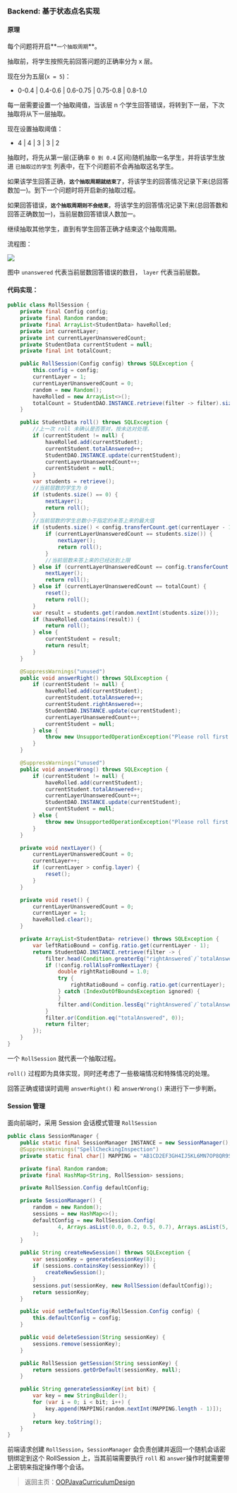 ### Backend: 基于状态点名实现

#### 原理

每个问题将开启**`一个抽取周期`**。

抽取前，将学生按照先前回答问题的正确率分为 x 层。

现在分为五层(`x = 5`)：

- 0-0.4 | 0.4-0.6 | 0.6-0.75 | 0.75-0.8 | 0.8-1.0

每一层需要设置一个抽取阈值，当该层 n 个学生回答错误，将转到下一层，下次抽取将从下一层抽取。

现在设置抽取阈值：

- 4 | 4 | 3 | 3 | 2

抽取时，将先从第一层(正确率 `0 到 0.4` 区间)随机抽取一名学生，并将该学生放进 `已抽取过的学生` 列表中，在下个问题前不会再抽取这名学生。

如果该学生回答正确，**`这个抽取周期就结束了`**，将该学生的回答情况记录下来(总回答数加一)。到下一个问题时将开启新的抽取过程。

如果回答错误，**`这个抽取周期则不会结束`**，将该学生的回答情况记录下来(总回答数和回答正确数加一)，当前层数回答错误人数加一。

继续抽取其他学生，直到有学生回答正确才结束这个抽取周期。

流程图：

[![](https://mermaid.ink/img/eyJjb2RlIjoiZ3JhcGggTFJcbiAgICBzdGFydChcIuW8gOWni-aKveWPluWRqOacnzxicj5sYXllciA9IDE8YnI-dW5hbnN3ZXJlZCA9IDBcIilcbiAgICByb2xsKFwi5LuO56ysIGxheWVyIOWxguaKveWPllwiKVxuICAgIHVuYW5zd2VyZWRFcXtcInVuYW5zd2VyZWQ8YnI-5piv5ZCm6LaF6L-H6ZiI5YC8XCJ9XG4gICAgb3ZlcnBhc3MoXCJsYXllciArKzxicj51bmFuc3dlcmVkID0gMFwiKVxuICAgIGlzUmlnaHR7XCLmmK_lkKbmraPnoa5cIn1cbiAgICByaWdodChcIue7k-adn-aKveWPluWRqOacn1wiKVxuICAgIHdyb25nKFwidW5hbnN3ZXJlZCArK1wiKVxuXG4gICAgc3RhcnQgLS0-IHVuYW5zd2VyZWRFcVxuICAgIHVuYW5zd2VyZWRFcSAtLT4gfOacqui2hei_h3xyb2xsXG4gICAgdW5hbnN3ZXJlZEVxIC0tPiB86LaF6L-HfG92ZXJwYXNzXG4gICAgb3ZlcnBhc3MgLS0-IHJvbGxcbiAgICByb2xsIC0tPiBpc1JpZ2h0XG4gICAgaXNSaWdodCAtLT4gfOato-ehrnxyaWdodFxuICAgIGlzUmlnaHQgLS0-IHzplJnor698d3JvbmdcbiAgICB3cm9uZyAtLT4gdW5hbnN3ZXJlZEVxIiwibWVybWFpZCI6eyJ0aGVtZSI6ImRlZmF1bHQifSwidXBkYXRlRWRpdG9yIjpmYWxzZSwiYXV0b1N5bmMiOnRydWUsInVwZGF0ZURpYWdyYW0iOmZhbHNlfQ)](https://mermaid-js.github.io/mermaid-live-editor/edit/##eyJjb2RlIjoiZ3JhcGggTFJcbiAgICBzdGFydChcIuW8gOWni-aKveWPluWRqOacnzxicj5sYXllciA9IDE8YnI-dW5hbnN3ZXJlZCA9IDBcIilcbiAgICByb2xsKFwi5LuO56ysIGxheWVyIOWxguaKveWPllwiKVxuICAgIHVuYW5zd2VyZWRFcXtcInVuYW5zd2VyZWQ8YnI-5piv5ZCm6LaF6L-H6ZiI5YC8XCJ9XG4gICAgb3ZlcnBhc3MoXCJsYXllciArKzxicj51bmFuc3dlcmVkID0gXCIpXG4gICAgaXNSaWdodHtcIuaYr-WQpuato-ehrlwifVxuICAgIHJpZ2h0KFwi57uT5p2f5oq95Y-W5ZGo5pyfXCIpXG4gICAgd3JvbmcoXCJ1bmFuc3dlcmVkICsrXCIpXG5cbiAgICBzdGFydCAtLT4gdW5hbnN3ZXJlZEVxXG4gICAgdW5hbnN3ZXJlZEVxIC0tPiB85pyq6LaF6L-HfHJvbGxcbiAgICB1bmFuc3dlcmVkRXEgLS0-IHzotoXov4d8b3ZlcnBhc3NcbiAgICBvdmVycGFzcyAtLT4gcm9sbFxuICAgIHJvbGwgLS0-IGlzUmlnaHRcbiAgICBpc1JpZ2h0IC0tPiB85q2j56GufHJpZ2h0XG4gICAgaXNSaWdodCAtLT4gfOmUmeivr3x3cm9uZ1xuICAgIHdyb25nIC0tPiB1bmFuc3dlcmVkRXEiLCJtZXJtYWlkIjoie1xuICBcInRoZW1lXCI6IFwiZGVmYXVsdFwiXG59IiwidXBkYXRlRWRpdG9yIjpmYWxzZSwiYXV0b1N5bmMiOnRydWUsInVwZGF0ZURpYWdyYW0iOmZhbHNlfQ)

图中 `unanswered` 代表当前层数回答错误的数目， `layer` 代表当前层数。

#### 代码实现：

```java
public class RollSession {
    private final Config config;
    private final Random random;
    private final ArrayList<StudentData> haveRolled;
    private int currentLayer;
    private int currentLayerUnansweredCount;
    private StudentData currentStudent = null;
    private final int totalCount;

    public RollSession(Config config) throws SQLException {
        this.config = config;
        currentLayer = 1;
        currentLayerUnansweredCount = 0;
        random = new Random();
        haveRolled = new ArrayList<>();
        totalCount = StudentDAO.INSTANCE.retrieve(filter -> filter).size();
    }

    public StudentData roll() throws SQLException {
        //上一次 roll 未确认是否答对，按未达对处理。
        if (currentStudent != null) {
            haveRolled.add(currentStudent);
            currentStudent.totalAnswered++;
            StudentDAO.INSTANCE.update(currentStudent);
            currentLayerUnansweredCount++;
            currentStudent = null;
        }
        var students = retrieve();
        //当前层数的学生为 0
        if (students.size() == 0) {
            nextLayer();
            return roll();
        }
        //当前层数的学生总数小于指定的未答上来的最大值
        if (students.size() < config.transferCount.get(currentLayer - 1)) {
            if (currentLayerUnansweredCount == students.size()) {
                nextLayer();
                return roll();
            }
            //当前层数未答上来的已经达到上限
        } else if (currentLayerUnansweredCount == config.transferCount.get(currentLayer - 1)) {
            nextLayer();
            return roll();
        } else if (currentLayerUnansweredCount == totalCount) {
            reset();
            return roll();
        }
        var result = students.get(random.nextInt(students.size()));
        if (haveRolled.contains(result)) {
            return roll();
        } else {
            currentStudent = result;
            return result;
        }
    }

    @SuppressWarnings("unused")
    public void answerRight() throws SQLException {
        if (currentStudent != null) {
            haveRolled.add(currentStudent);
            currentStudent.totalAnswered++;
            currentStudent.rightAnswered++;
            StudentDAO.INSTANCE.update(currentStudent);
            currentLayerUnansweredCount++;
            currentStudent = null;
        } else {
            throw new UnsupportedOperationException("Please roll first!");
        }
    }

    @SuppressWarnings("unused")
    public void answerWrong() throws SQLException {
        if (currentStudent != null) {
            haveRolled.add(currentStudent);
            currentStudent.totalAnswered++;
            currentLayerUnansweredCount++;
            StudentDAO.INSTANCE.update(currentStudent);
            currentStudent = null;
        } else {
            throw new UnsupportedOperationException("Please roll first!");
        }
    }

    private void nextLayer() {
        currentLayerUnansweredCount = 0;
        currentLayer++;
        if (currentLayer > config.layer) {
            reset();
        }
    }

    private void reset() {
        currentLayerUnansweredCount = 0;
        currentLayer = 1;
        haveRolled.clear();
    }

    private ArrayList<StudentData> retrieve() throws SQLException {
        var leftRatioBound = config.ratio.get(currentLayer - 1);
        return StudentDAO.INSTANCE.retrieve(filter -> {
            filter.head(Condition.greaterEq("rightAnswered`/`totalAnswered", leftRatioBound));
            if (!config.rollAlsoFromNextLayer) {
                double rightRatioBound = 1.0;
                try {
                    rightRatioBound = config.ratio.get(currentLayer);
                } catch (IndexOutOfBoundsException ignored) {
                }
                filter.and(Condition.lessEq("rightAnswered`/`totalAnswered", rightRatioBound));
            }
            filter.or(Condition.eq("totalAnswered", 0));
            return filter;
        });
    }
}
```

一个 `RollSession` 就代表一个抽取过程。

`roll()` 过程即为具体实现，同时还考虑了一些极端情况和特殊情况的处理。

回答正确或错误时调用 `answerRight()` 和 `answerWrong()` 来进行下一步判断。

#### Session 管理

面向前端时，采用 Session 会话模式管理 `RollSession`

```java
public class SessionManager {
    public static final SessionManager INSTANCE = new SessionManager();
    @SuppressWarnings("SpellCheckingInspection")
    private static final char[] MAPPING = "AB1CD2EF3GH4IJ5KL6MN7OP8QR9ST0UVWXYZ".toCharArray();

    private final Random random;
    private final HashMap<String, RollSession> sessions;

    private RollSession.Config defaultConfig;

    private SessionManager() {
        random = new Random();
        sessions = new HashMap<>();
        defaultConfig = new RollSession.Config(
                4, Arrays.asList(0.0, 0.2, 0.5, 0.7), Arrays.asList(5, 4, 3, 3), false
        );
    }

    public String createNewSession() throws SQLException {
        var sessionKey = generateSessionKey(8);
        if (sessions.containsKey(sessionKey)) {
            createNewSession();
        }
        sessions.put(sessionKey, new RollSession(defaultConfig));
        return sessionKey;
    }

    public void setDefaultConfig(RollSession.Config config) {
        this.defaultConfig = config;
    }

    public void deleteSession(String sessionKey) {
        sessions.remove(sessionKey);
    }

    public RollSession getSession(String sessionKey) {
        return sessions.getOrDefault(sessionKey, null);
    }

    public String generateSessionKey(int bit) {
        var key = new StringBuilder();
        for (var i = 0; i < bit; i++) {
            key.append(MAPPING[random.nextInt(MAPPING.length - 1)]);
        }
        return key.toString();
    }
}
```

前端请求创建 `RollSession`，`SessionManager` 会负责创建并返回一个随机会话密钥绑定到这个 RollSession 上，当其前端需要执行 `roll` 和 `answer`操作时就需要带上密钥来指定操作哪个会话。

> 返回主页：[OOPJavaCurriculumDesign](../index.md)
